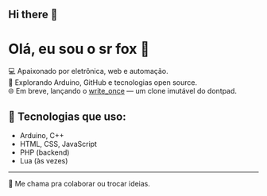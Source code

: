 ## Hi there 👋

<!--
**mrfoxk/mrfoxk** is a ✨ _special_ ✨ repository because its `README.md` (this file) appears on your GitHub profile.

Here are some ideas to get you started:

- 🔭 I’m currently working on ...
- 🌱 I’m currently learning ...
- 👯 I’m looking to collaborate on ...
- 🤔 I’m looking for help with ...
- 💬 Ask me about ...
- 📫 How to reach me: ...
- 😄 Pronouns: ...
- ⚡ Fun fact: ...
-->

# Olá, eu sou o sr fox 👋

💻 Apaixonado por eletrônica, web e automação.  
🔌 Explorando Arduino, GitHub e tecnologias open source.  
🌐 Em breve, lançando o [write_once](https://github.com/seu-usuario/write_once) — um clone imutável do dontpad.

## 🧰 Tecnologias que uso:
- Arduino, C++
- HTML, CSS, JavaScript
- PHP (backend)
- Lua (às vezes)

---

💬 Me chama pra colaborar ou trocar ideias.
